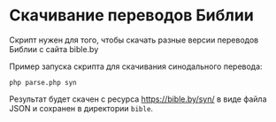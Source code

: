 # Скачивание переводов Библии

Скрипт нужен для того, чтобы скачать разные версии переводов Библии с сайта bible.by

Пример запуска скрипта для скачивания синодального перевода:
```
php parse.php syn
```

Результат будет скачен с ресурса https://bible.by/syn/ в виде файла JSON и сохранен в директории `bible`.